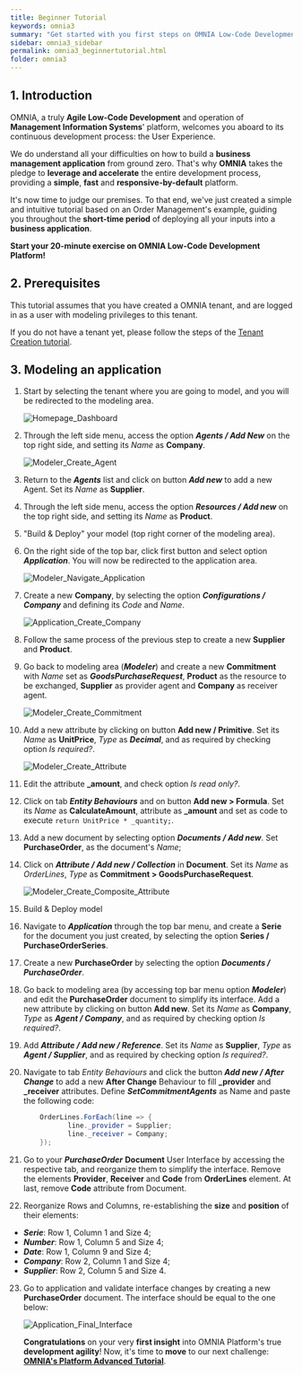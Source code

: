 ```yaml
---
title: Beginner Tutorial
keywords: omnia3
summary: "Get started with you first steps on OMNIA Low-Code Development Platform"
sidebar: omnia3_sidebar
permalink: omnia3_beginnertutorial.html
folder: omnia3
---
```


## 1. Introduction

OMNIA, a truly **Agile Low-Code Development** and operation of **Management Information Systems**' platform, welcomes you aboard to its continuous development process: the User Experience.

We do understand all your difficulties on how to build a **business management application** from ground zero. That's why **OMNIA** takes the pledge to **leverage and accelerate** the entire development process, providing a **simple**, **fast** and **responsive-by-default** platform.

It's now time to judge our premises. To that end, we've just created a simple and intuitive tutorial based on an Order Management's example, guiding you throughout the **short-time period** of deploying all your inputs into a **business application**.

**Start your 20-minute exercise on OMNIA Low-Code Development Platform!**

## 2. Prerequisites

This tutorial assumes that you have created a OMNIA tenant, and are logged in as a user with modeling privileges to this tenant.

If you do not have a tenant yet, please follow the steps of the [Tenant Creation tutorial](omnia3_tenantcreation.html).

## 3. Modeling an application

1. Start by selecting the tenant where you are going to model, and you will be redirected to the modeling area.
 
    ![Homepage_Dashboard](/images/tutorials/beginner/Modeler-Homepage.PNG)
 
2. Through the left side menu, access the option ***Agents / Add New*** on the top right side, and setting its *Name* as **Company**.

    ![Modeler_Create_Agent](/images/tutorials/beginner/Modeler-Create-Agent.PNG)

3. Return to the ***Agents*** list and click on button ***Add new*** to add a new Agent. Set its *Name* as **Supplier**.

4. Through the left side menu, access the option ***Resources / Add new*** on the top right side, and setting its *Name* as **Product**.

5. "Build & Deploy" your model (top right corner of the modeling area).

6. On the right side of the top bar, click first button and select option ***Application***. You will now be redirected to the application area. 

    ![Modeler_Navigate_Application](/images/tutorials/beginner/Modeler-Navigate-Application.PNG)
    
7. Create a new **Company**, by selecting the option ***Configurations / Company*** and defining its *Code* and *Name*.

    ![Application_Create_Company](/images/tutorials/beginner/Application-Create-Company.PNG)

8.  Follow the same process of the previous step to create a new **Supplier** and **Product**.

9. Go back to modeling area (***Modeler***) and create a new **Commitment** with *Name* set as ***GoodsPurchaseRequest***, **Product** as the resource to be exchanged, **Supplier** as provider agent and **Company** as receiver agent.

    ![Modeler_Create_Commitment](/images/tutorials/beginner/Modeler-Create-Commitment.PNG)

10. Add a new attribute by clicking on button **Add new / Primitive**. Set its *Name* as **UnitPrice**, *Type* as ***Decimal***, and as required by checking option *Is required?*.

    ![Modeler_Create_Attribute](/images/tutorials/beginner/Modeler-Create-Attribute.PNG)

11. Edit the attribute **_amount**, and check option *Is read only?*.

12. Click on tab ***Entity Behaviours*** and on button **Add new > Formula**. Set its *Name* as **CalculateAmount**, attribute as **_amount** and set as code to execute `return UnitPrice * _quantity;`.

13. Add a new document by selecting option ***Documents / Add new***. Set **PurchaseOrder**, as the document's *Name*;

14. Click on ***Attribute / Add new / Collection*** in **Document**. Set its *Name* as *OrderLines*, *Type* as **Commitment > GoodsPurchaseRequest**.

    ![Modeler_Create_Composite_Attribute](/images/tutorials/beginner/Modeler-Create-OrderLines-Attribute.PNG)

15. Build & Deploy model

16. Navigate to ***Application*** through the top bar menu, and create a **Serie** for the document you just created, by selecting the option **Series / PurchaseOrderSeries**.

17. Create a new **PurchaseOrder** by selecting the option ***Documents / PurchaseOrder***.

18. Go back to modeling area (by accessing top bar menu option ***Modeler***) and edit the **PurchaseOrder** document to simplify its interface. Add a new attribute by clicking on button **Add new**. Set its *Name* as **Company**, *Type* as ***Agent / Company***, and as required by checking option *Is required?*.

19. Add ***Attribute / Add new / Reference***. Set its *Name* as **Supplier**, *Type* as ***Agent / Supplier***, and as required by checking option *Is required?*. 

20. Navigate to tab *Entity Behaviours* and click the button ***Add new / After Change*** to add a new **After Change** Behaviour to fill **_provider** and **_receiver** attributes. Define ***SetCommitmentAgents*** as Name and paste the following code:

    ```C#
        OrderLines.ForEach(line => {
	           line._provider = Supplier;
	           line._receiver = Company;
        });
    ```

21. Go to your ***PurchaseOrder*** **Document** User Interface by accessing the respective tab, and reorganize them to simplify the interface. Remove the elements **Provider**, **Receiver**  and **Code** from **OrderLines** element. At last, remove **Code** attribute from Document.

22. Reorganize Rows and Columns, re-establishing the **size** and **position** of their elements:
  * ***Serie***: Row 1, Column 1 and Size 4; 
  * ***Number***: Row 1, Column 5 and Size 4; 
  * ***Date***: Row 1, Column 9 and Size 4; 
  * ***Company***: Row 2, Column 1 and Size 4;
  * ***Supplier***: Row 2, Column 5 and Size 4.

23. Go to application and validate interface changes by creating a new **PurchaseOrder** document. The interface should be equal to the one below:

    ![Application_Final_Interface](/images/tutorials/beginner/Application-View-PurchaseOrder.PNG)


    **Congratulations** on your very **first insight** into OMNIA Platform's true **development agility**! Now, it's time to **move** to our next challenge: [**OMNIA's Platform Advanced Tutorial**](omnia3_advancedtutorial.html). 
